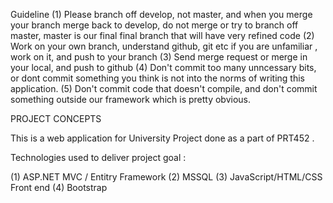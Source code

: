 
Guideline
(1) Please branch off develop, not master, and when you merge your branch merge back to develop, do not merge or try to branch off master, master is our final final branch that will have very refined code
(2) Work on your own branch, understand github, git etc if you are unfamiliar , work on it, and push to your branch
(3)  Send merge request or merge in your local, and push to github
(4) Don't commit too many unncessary bits, or dont commit something you think is not into the norms of writing this application.
(5) Don't commit code that doesn't compile, and don't commit something outside our framework which is pretty obvious.



PROJECT CONCEPTS

This is a web application for University Project done as a part of PRT452 . 

Technologies used to deliver project goal :

(1) ASP.NET MVC / Entitry Framework
(2) MSSQL 
(3) JavaScript/HTML/CSS Front end
(4) Bootstrap
